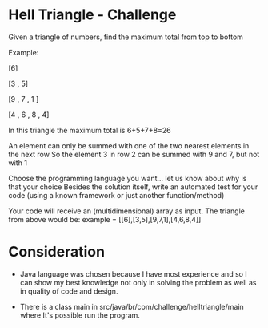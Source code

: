 # Hell Triangle - Challenge

Given a triangle of numbers, find the maximum total from top to bottom

Example:

[6] 

[3 , 5]

[9 , 7 , 1 ]

[4 , 6 , 8 , 4]  

In this triangle the maximum total is 6+5+7+8=26

An element can only be summed with one of the two nearest elements in the next row So the element 3 in row 2 can be summed with 9 and 7, but not with 1

Choose the programming language you want... let us know about why is that your choice Besides the solution itself, write an automated test for your code (using a known framework or just another function/method)

Your code will receive an (multidimensional) array as input. The triangle from above would be: example = [[6],[3,5],[9,7,1],[4,6,8,4]]

# Consideration

- Java language was chosen because I have most experience and so I can show my best knowledge not only in solving the problem as well as in quality of code and design.

- There is a class main in src/java/br/com/challenge/helltriangle/main  where It's possible run the program. 
